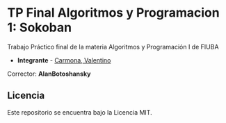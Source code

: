 
# TP Final Algoritmos y Programacion 1: Sokoban 

Trabajo Práctico final de la materia Algoritmos y Programación I de FIUBA

* **Integrante** - [Carmona, Valentino](https://github.com/ValentinoCarmonaS)

Corrector: **AlanBotoshansky**

## Licencia

Este repositorio se encuentra bajo la Licencia MIT.
